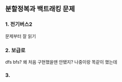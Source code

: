 ## 분할정복과 백트래킹 문제

### 1. 전기버스2

문제부터 잘 읽기



### 2. 보급로

dfs bfs? 왜 처음 구현했을땐 안됐지? 나중이랑 똑같이 했는데



### 3. 

